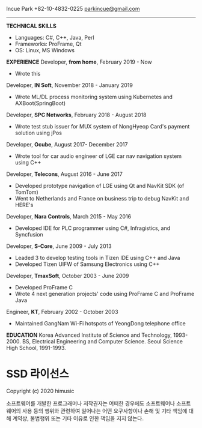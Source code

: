 Incue Park
+82-10-4832-0225
parkincue@gmail.com
***
**TECHNICAL SKILLS** 
* Languages: C#, C++, Java, Perl
* Frameworks: ProFrame, Qt
* OS: Linux, MS Windows

**EXPERIENCE**
Developer, **from home**, February 2019 - Now
*  Wrote this

Developer, **IN Soft**, November 2018 - January 2019
* Wrote ML/DL process monitoring system using Kubernetes and AXBoot(SpringBoot)

Developer, **SPC Networks**, February 2018 - August 2018
* Wrote test stub issuer for MUX system of NongHyeop Card's payment solution using jPos

Developer, **Ocube**, August 2017- December 2017
* Wrote tool for car audio engineer of LGE car nav navigation system using C++

Developer, **Telecons**, August 2016 - June 2017
* Developed prototype navigation of LGE using Qt and NavKit SDK (of TomTom)
* Went to Netherlands and France on business trip to debug NavKit and HERE's

Developer, **Nara Controls**, March 2015 - May 2016
* Developed IDE for PLC programmer using C#, Infragistics, and Syncfusion

Developer, **S-Core**, June 2009 - July 2013
* Leaded 3 to develop testing tools in Tizen IDE using C++ and Java
* Developed Tizen UIFW of Samsung Electronics using C++

Developer, **TmaxSoft**, October 2003 - June 2009
* Developed ProFrame C
* Wrote 4 next generation projects' code using ProFrame C and ProFrame Java

Engineer, **KT**, February 2002 - October 2003
* Maintained GangNam Wi-Fi hotspots of YeongDong telephone office

**EDUCATION**
Korea Advanced Institute of Science and Technology, 1993-2000.
BS, Electrical Engineering and Computer Science.
Seoul Science High School, 1991-1993.

# SSD 라이선스

Copyright (c) 2020 himusic

소프트웨어를 개발한 프로그래머나 저작권자는 어떠한 경우에도 소프트웨어나 소프트웨어의 사용 등의 행위와 관련하여 일어나는 어떤 요구사항이나 손해 및 기타 책임에 대해 계약상, 불법행위 또는 기타 이유로 인한 책임을 지지 않는다.
